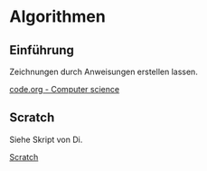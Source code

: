 # Algorithmen

## Einführung
Zeichnungen durch Anweisungen erstellen lassen.

[code.org - Computer science](https://studio.code.org/s/20-hour)

## Scratch
Siehe Skript von Di.

[Scratch](https://scratch.mit.edu/)
